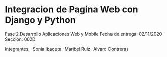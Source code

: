 # Integracion de Pagina Web con Django y Python
Fase 2 Desarrollo Aplicaciones Web y Mobile
Fecha de entrega: 02/11/2020
Seccion: 002D

Integrantes:  -Sonia Ibaceta
              -Maribel Ruiz
              -Alvaro Contreras
